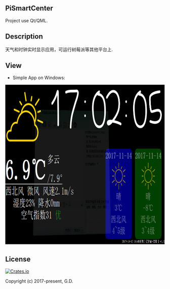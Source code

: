 ## PiSmartCenter

Project use Qt/QML.

## Description

天气和时钟实时显示应用，可运行树莓派等其他平台上.

## View

* Simple App on Windows:

<div align=left><img width="800" height="505" src="https://github.com/to9/PiSmartCenter/blob/master/images/PiSmartCenter.png"/></div>

## License

[![Crates.io](https://img.shields.io/packagist/l/doctrine/orm.svg?style=plastic)](https://github.com/to9/CodeStyle)<br>

Copyright (c) 2017-present, G.D.
